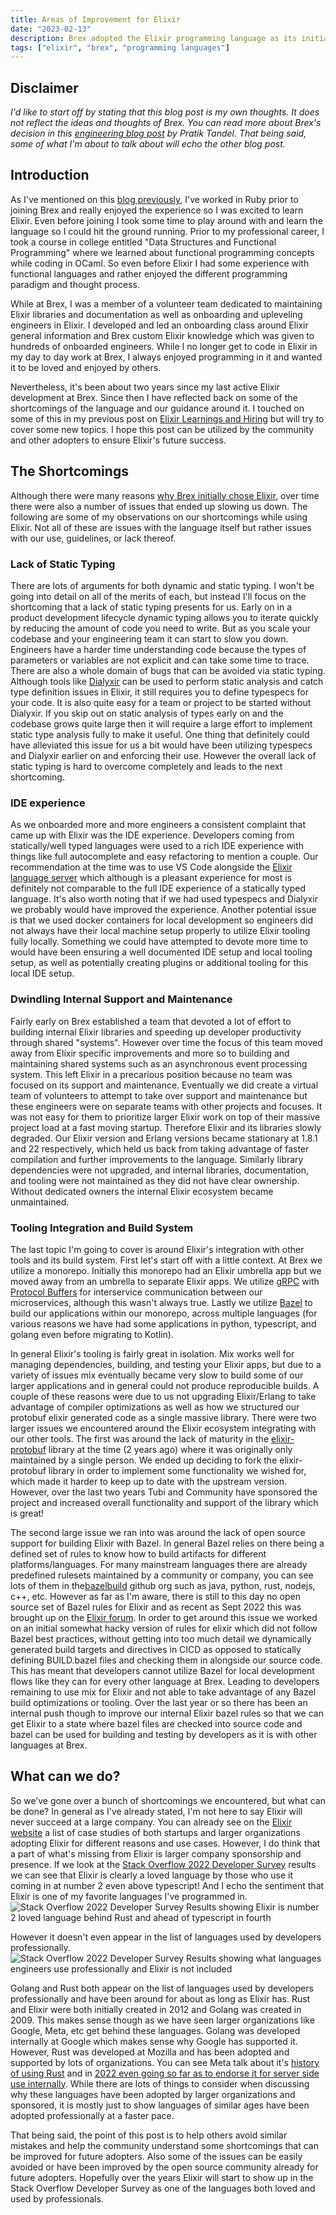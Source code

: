 ```yaml
---
title: Areas of Improvement for Elixir
date: "2023-02-13"
description: Brex adopted the Elixir programming language as its initial primary development language. However over the years we have decided to divest from Elixir and instead migrate towards Kotlin. This post goes into my *personal* ideas on why Elixir didn’t succeed at Brex so that the community and other companies can avoid some of our mistakes.
tags: ["elixir", "brex", "programming languages"]
---
```


## Disclaimer

_I'd like to start off by stating that this blog post is my own thoughts. It does not reflect the ideas and thoughts of Brex. You can read more about Brex's decision in this [engineering blog post](https://medium.com/brexeng/building-backend-services-with-kotlin-7c8410795e4b) by Pratik Tandel. That being said, some of what I'm about to talk about will echo the other blog post._

## Introduction

As I've mentioned on this [blog previously](/one-year-of-elixir), I've worked in Ruby prior to joining Brex and really enjoyed the experience so I was excited to learn Elixir. Even before joining I took some time to play around with and learn the language so I could hit the ground running. Prior to my professional career, I took a course in college entitled "Data Structures and Functional Programming" where we learned about functional programming concepts while coding in OCaml. So even before Elixir I had some experience with functional languages and rather enjoyed the different programming paradigm and thought process.

While at Brex, I was a member of a volunteer team dedicated to maintaining Elixir libraries and documentation as well as onboarding and upleveling engineers in Elixir. I developed and led an onboarding class around Elixir general information and Brex custom Elixir knowledge which was given to hundreds of onboarded engineers. While I no longer get to code in Elixir in my day to day work at Brex, I always enjoyed programming in it and wanted it to be loved and enjoyed by others.

Nevertheless, it's been about two years since my last active Elixir development at Brex. Since then I have reflected back on some of the shortcomings of the language and our guidance around it. I touched on some of this in my previous post on [Elixir Learnings and Hiring](/elixir-learnings-and-hiring) but will try to cover some new topics. I hope this post can be utilized by the community and other adopters to ensure Elixir's future success.

## The Shortcomings

Although there were many reasons [why Brex initially chose Elixir](https://medium.com/brexeng/why-brex-chose-elixir-fe1a4f313195), over time there were also a number of issues that ended up slowing us down. The following are some of my observations on our shortcomings while using Elixir. Not all of these are issues with the language itself but rather issues with our use, guidelines, or lack thereof.

### Lack of Static Typing

There are lots of arguments for both dynamic and static typing. I won't be going into detail on all of the merits of each, but instead I'll focus on the shortcoming that a lack of static typing presents for us. Early on in a product development lifecycle dynamic typing allows you to iterate quickly by reducing the amount of code you need to write. But as you scale your codebase and your engineering team it can start to slow you down. Engineers have a harder time understanding code because the types of parameters or variables are not explicit and can take some time to trace. There are also a whole domain of bugs that can be avoided via static typing. Although tools like [Dialyxir](https://github.com/jeremyjh/dialyxir) can be used to perform static analysis and catch type definition issues in Elixir, it still requires you to define typespecs for your code. It is also quite easy for a team or project to be started without Dialyxir. If you skip out on static analysis of types early on and the codebase grows quite large then it will require a large effort to implement static type analysis fully to make it useful. One thing that definitely could have alleviated this issue for us a bit would have been utilizing typespecs and Dialyxir earlier on and enforcing their use. However the overall lack of static typing is hard to overcome completely and leads to the next shortcoming.

### IDE experience

As we onboarded more and more engineers a consistent complaint that came up with Elixir was the IDE experience. Developers coming from statically/well typed languages were used to a rich IDE experience with things like full autocomplete and easy refactoring to mention a couple. Our recommendation at the time was to use VS Code alongside the [Elixir language server](https://github.com/elixir-lsp/elixir-ls) which although is a pleasant experience for most is definitely not comparable to the full IDE experience of a statically typed language. It's also worth noting that if we had used typespecs and Dialyxir we probably would have improved the experience. Another potential issue is that we used docker containers for local development so engineers did not always have their local machine setup properly to utilize Elixir tooling fully locally. Something we could have attempted to devote more time to would have been ensuring a well documented IDE setup and local tooling setup, as well as potentially creating plugins or additional tooling for this local IDE setup.

### Dwindling Internal Support and Maintenance

Fairly early on Brex established a team that devoted a lot of effort to building internal Elixir libraries and speeding up developer productivity through shared "systems". However over time the focus of this team moved away from Elixir specific improvements and more so to building and maintaining shared systems such as an asynchronous event processing system. This left Elixir in a precarious position because no team was focused on its support and maintenance. Eventually we did create a virtual team of volunteers to attempt to take over support and maintenance but these engineers were on separate teams with other projects and focuses. It was not easy for them to prioritize larger Elixir work on top of their massive project load at a fast moving startup. Therefore Elixir and its libraries slowly degraded. Our Elixir version and Erlang versions became stationary at 1.8.1 and 22 respectively, which held us back from taking advantage of faster compilation and further improvements to the language. Similarly library dependencies were not upgraded, and internal libraries, documentation, and tooling were not maintained as they did not have clear ownership. Without dedicated owners the internal Elixir ecosystem became unmaintained.

### Tooling Integration and Build System

The last topic I'm going to cover is around Elixir's integration with other tools and its build system. First let's start off with a little context. At Brex we utilize a monorepo. Initially this monorepo had an Elixir umbrella app but we moved away from an umbrella to separate Elixir apps. We utilize [gRPC](https://grpc.io/) with [Protocol Buffers](https://developers.google.com/protocol-buffers) for interservice communication between our microservices, although this wasn't always true. Lastly we utilize [Bazel](https://bazel.build/) to build our applications within our monorepo, across multiple languages (for various reasons we have had some applications in python, typescript, and golang even before migrating to Kotlin).

In general Elixir's tooling is fairly great in isolation. Mix works well for managing dependencies, building, and testing your Elixir apps, but due to a variety of issues mix eventually became very slow to build some of our larger applications and in general could not produce reproducible builds. A couple of these reasons were due to us not upgrading Elixir/Erlang to take advantage of compiler optimizations as well as how we structured our protobuf elixir generated code as a single massive library.
There were two larger issues we encountered around the Elixir ecosystem integrating with our other tools. The first was around the lack of maturity in the [elixir-protobuf](https://github.com/elixir-protobuf/protobuf) library at the time (2 years ago) where it was originally only maintained by a single person. We ended up deciding to fork the elixir-protobuf library in order to implement some functionality we wished for, which made it harder to keep up to date with the upstream version. However, over the last two years Tubi and Community have sponsored the project and increased overall functionality and support of the library which is great!

The second large issue we ran into was around the lack of open source support for building Elixir with Bazel. In general Bazel relies on there being a defined set of rules to know how to build artifacts for different platforms/languages. For many mainstream languages there are already predefined rulesets maintained by a community or company, you can see lots of them in the[bazelbuild](https://github.com/orgs/bazelbuild/repositories?q=&type=all&language=&sort=) github org such as java, python, rust, nodejs, c++, etc. However as far as I'm aware, there is still to this day no open source set of Bazel rules for Elixir and as recent as Sept 2022 this was brought up on the [Elixir forum](https://elixirforum.com/t/elixir-and-bazel-google-s-open-sourced-monorepo-build-system/50345). In order to get around this issue we worked on an initial somewhat hacky version of rules for elixir which did not follow Bazel best practices, without getting into too much detail we dynamically generated build targets and directives in CICD as opposed to statically defining BUILD.bazel files and checking them in alongside our source code. This has meant that developers cannot utilize Bazel for local development flows like they can for every other language at Brex. Leading to developers remaining to use mix for Elixir and not able to take advantage of any Bazel build optimizations or tooling. Over the last year or so there has been an internal push though to improve our internal Elixir bazel rules so that we can get Elixir to a state where bazel files are checked into source code and bazel can be used for building and testing by developers as it is with other languages at Brex.

## What can we do?

So we’ve gone over a bunch of shortcomings we encountered, but what can be done? In general as I've already stated, I'm not here to say Elixir will never succeed at a large company. You can already see on the [Elixir website](https://elixir-lang.org/cases.html) a list of case studies of both startups and larger organizations adopting Elixir for different reasons and use cases. However, I do think that a part of what's missing from Elixir is larger company sponsorship and presence. If we look at the [Stack Overflow 2022 Developer Survey](https://survey.stackoverflow.co/2022/#technology) results we can see that Elixir is clearly a loved language by those who use it coming in at number 2 even above typescript! And I echo the sentiment that Elixir is one of my favorite languages I've programmed in.
![Stack Overflow 2022 Developer Survey Results showing Elixir is number 2 loved language behind Rust and ahead of typescript in fourth](./loved-languages.png)

However it doesn't even appear in the list of languages used by developers professionally.
![Stack Overflow 2022 Developer Survey Results showing what languages engineers use professionally and Elixir is not included](./work-languages.png)

Golang and Rust both appear on the list of languages used by developers professionally and have been around for about as long as Elixir has. Rust and Elixir were both initially created in 2012 and Golang was created in 2009. This makes sense though as we have seen larger organizations like Google, Meta, etc get behind these languages. Golang was developed internally at Google which makes sense why Google has supported it. However, Rust was developed at Mozilla and has been adopted and supported by lots of organizations. You can see Meta talk about it's [history of using Rust](https://engineering.fb.com/2021/04/29/developer-tools/rust/) and in [2022 even going so far as to endorse it for server side use internally](https://engineering.fb.com/2022/07/27/developer-tools/programming-languages-endorsed-for-server-side-use-at-meta/). While there are lots of things to consider when discussing why these languages have been adopted by larger organizations and sponsored, it is mostly just to show languages of similar ages have been adopted professionally at a faster pace.

That being said, the point of this post is to help others avoid similar mistakes and help the community understand some shortcomings that can be improved for future adopters. Also some of the issues can be easily avoided or have been improved by the open source community already for future adopters. Hopefully over the years Elixir will start to show up in the Stack Overflow Developer Survey as one of the languages both loved and used by professionals.
